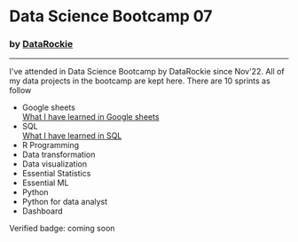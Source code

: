 # Data Science Bootcamp 07
### by [DataRockie](https://www.facebook.com/datarockie/)
---
I've attended in Data Science Bootcamp by DataRockie since Nov'22. All of my data projects in the bootcamp are kept here. There are 10 sprints as follow
- Google sheets\
  [What I have learned in Google sheets](https://www.notion.so/pakornlkchs/Sprint-01-Google-sheets-a93a5cdc7470423594f99b179b9ec818?pvs=4)
- SQL\
  [What I have learned in SQL](https://www.notion.so/pakornlkchs/Sprint-02-SQL-10e8a69ff4b04e68b0313d3ed7ccc42c?pvs=4)
- R Programming
- Data transformation
- Data visualization
- Essential Statistics
- Essential ML
- Python
- Python for data analyst
- Dashboard

Verified badge: coming soon
